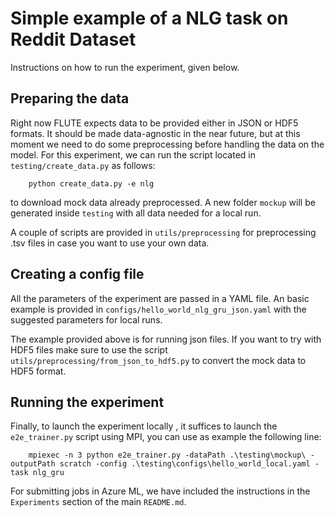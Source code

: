 # Simple example of a NLG task on Reddit Dataset

Instructions on how to run the experiment, given below.

## Preparing the data

Right now FLUTE expects data to be provided either in JSON or HDF5 formats. It
should be made data-agnostic in the near future, but at this moment we need to do some 
preprocessing before handling the data on the model. For this experiment, we can run the 
script located in `testing/create_data.py` as follows:

```code
    python create_data.py -e nlg
```
to download mock data already preprocessed. A new folder `mockup` will be generated 
inside `testing` with all data needed for a local run.

A couple of scripts are provided in `utils/preprocessing` for preprocessing .tsv files
in case you want to use your own data.

## Creating a config file

All the parameters of the experiment are passed in a YAML file. An basic example is 
provided in `configs/hello_world_nlg_gru_json.yaml` with the suggested 
parameters for local runs. 

The example provided above is for running json files. If you want to try with HDF5 files
make sure to use the script `utils/preprocessing/from_json_to_hdf5.py` to convert the mock
data to HDF5 format.

## Running the experiment

Finally, to launch the experiment locally , it suffices to launch the `e2e_trainer.py`
script using MPI, you can use as example the following line:

```code
    mpiexec -n 3 python e2e_trainer.py -dataPath .\testing\mockup\ -outputPath scratch -config .\testing\configs\hello_world_local.yaml -task nlg_gru
```

For submitting jobs in Azure ML, we have included the instructions in the `Experiments` 
section of the main `README.md`.